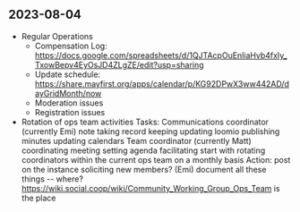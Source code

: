 ## 2023-08-04

- Regular Operations
    - Compensation Log: https://docs.google.com/spreadsheets/d/1QJTAcpOuEnliaHvb4fxIy_TxowBepv4EyOsJD4ZLgZE/edit?usp=sharing
    - Update schedule: https://share.mayfirst.org/apps/calendar/p/KG92DPwX3ww442AD/dayGridMonth/now
    - Moderation issues
    - Registration issues
- Rotation of ops team activities
Tasks:
Communications coordinator (currently Emi)
note taking
record keeping
updating loomio
publishing minutes
updating calendars
Team coordinator (currently Matt)
coordinating meeting 
setting agenda
facilitating
start with rotating coordinators within the current ops team on a monthly basis
Action: post on the instance soliciting new members? (Emi)
document all these things -- where?
https://wiki.social.coop/wiki/Community_Working_Group_Ops_Team is the place